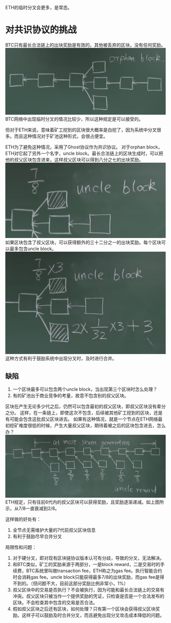ETH的临时分叉会更多，是常态。

# 对共识协议的挑战
BTC只有最长合法链上的出块奖励是有效的，其他被丢弃的区块，没有任何奖励。
![305f830e31672f025f30a8a67bb02835](17Ghost协议.resources/9D95A082-BEC0-43D0-A898-8F7FA254014C.png)
BTC网络中出现临时分叉的情况比较少，所以这种规定是可以接受的。

但对于ETH来说，意味着矿工挖到的区块很大概率是白挖了，因为系统中分叉很多。而且这种情况对于矿池这种形式，会很占便宜。

ETH为了避免这种情况，采用了Ghost协议作为共识协议。
对于orphan block，ETH对它起了另外一个名字，uncle block。最长合法链上的区块生成时，可以把他的叔父区块包含进来，这样叔父区块可以得到八分之七的出块奖励。
![686767c4b098b3dfcc3ba9f15b0d78d0](17Ghost协议.resources/F63A6F69-2090-4738-B2A1-F9ACF3414D34.png)
如果区块包含了叔父区块，可以获得额外的三十二分之一的出块奖励。每个区块可以最多包含uncle block。
![48faf2ae47629aec22a52c44563f4d04](17Ghost协议.resources/18137CDA-976E-4D9C-80BD-2AB1A266BE97.png)
这种方式有利于鼓励系统中出现分叉时，及时进行合并。

## 缺陷

1. 一个区块最多可以包含两个uncle block，当出现第三个区块时怎么处理？
2. 有的矿池出于商业竞争的考量，故意不包含别的叔父区块。

区块在产生无论多少代之后，仍然可以包含最初的叔父区块，即叔父区块没有辈分之分。
这样，在一条链上，即使这次不包含，后续被其他矿工挖到的区块，还是有可能会包含这批叔父区块进去。 
如果有这种情况，就是一个节点在ETH网络最初挖矿难度很低的时候，产生大量叔父区块，期待着被之后的区块包含进去，怎么办？
![a846620d51ad234a3f2ea9b5667c8285](17Ghost协议.resources/7606F767-6FC3-46F8-A0EA-15AA95F5A8AF.png)
ETH规定，只有往前6代内的叔父区块可以获得奖励，且奖励逐渐递减。如上图所示，从7/8一直衰减到2/8。

这样做的好处有：
1. 全节点无需维护大量的7代前叔父区块信息
2. 有利于鼓励尽早合并分叉

局限性和问题：
1. 对于硬分叉，即对现有区块链协议版本认可有分歧，导致的分叉，无法解决。
2. 和BTC类似，矿工的奖励来源于两部分，一是block reward，二是交易时的手续费，BTC系统里叫做transaction fee，ETH称之为gas fee。执行智能合约时会消耗gas fee。uncle block只能获得最多7/8的出块奖励，而gas fee是得不到的。（但问题不大，目前这部分奖励比例非常小，1%）
3. 叔父区块中的交易是否执行？不会被执行，因为可能和最长合法链上的交易有冲突。叔父区块只被当作一个提供奖励的凭证，只检查是否是一个合法发布的区块。不会检查其中包含的交易是否合法。
4. 假如叔父区块之后还有区块，如何处理？只有第一个区块会获得叔父区块奖励。这样子可以鼓励及时合并分叉，而且避免出现分叉攻击成本降低的问题。